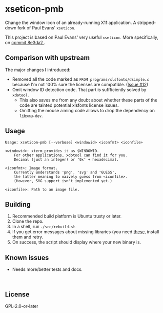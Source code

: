 ﻿
<!--#echo json="package.json" key="name" underline="=" -->
xseticon-pmb
============
<!--/#echo -->

<!--#echo json="package.json" key="description" -->
Change the window icon of an already-running X11 application. A stripped-down
fork of Paul Evans&#39; `xseticon`.
<!--/#echo -->


This project is based on Paul Evans' very useful `xseticon`.
More specifically, on [commit 8e3da2
](https://github.com/xeyownt/xseticon/tree/8e3da2ab747d06bec3dcdcd8f97b8b8d49e70b6b).



Comparison with upstream
------------------------

The major changes I introduced:

* Removed all the code marked as `FROM programs/xlsfonts/dsimple.c`
  because I'm not 100% sure the licenses are compatible.
  ([Issue #12](https://github.com/xeyownt/xseticon/issues/12))
* Omit window ID detection code.
  That part is suffficiently solved by `xdotool`.
  * This also saves me from any doubt about whether these parts of the
    code are tainted potential xlsfonts license issues.
  * Omitting the mouse aiming code allows to drop the dependency on
    `libxmu-dev`.



Usage
-----

```text
Usage: xseticon-pmb [--verbose] <windowid> <iconfmt> <iconfile>

<windowid>: xterm provides it as $WINDOWID.
    For other applications, xdotool can find it for you.
    Decimal (just an integer) or '0x' + hexadecimal.

<iconfmt>: Image format.
    Currently understands 'png', 'svg' and 'GUESS',
    the latter meaning to naively guess from <iconfile>.
    (However, SVG support isn't implemented yet.)

<iconfile>: Path to an image file.
```



Building
--------

1.  Recommended build platform is Ubuntu trusty or later.
1.  Clone the repo.
1.  In a shell, run `./src/rebuild.sh`
1.  If you get error messages about missing libraries
    (you need [these](deps.libs.apt-pkg.txt),
    install them and retry.
1.  On success, the script should display where your new binary is.




Known issues
------------

* Needs more/better tests and docs.





<!--#toc stop="scan" -->

&nbsp;


License
-------
<!--#echo json="package.json" key=".license" -->
GPL-2.0-or-later
<!--/#echo -->
